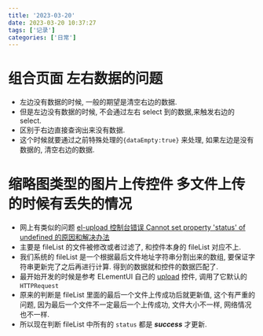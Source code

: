 ```yaml
---
title: '2023-03-20'
date: 2023-03-20 10:37:27
tags: ['记录']
categories: ['日常']
---
```


# 组合页面 左右数据的问题

- 左边没有数据的时候, 一般的期望是清空右边的数据.
- 但是左边没有数据的时候, 不会通过左右 select 到的数据,来触发右边的 select.
- 区别于右边直接查询出来没有数据.
- 这个时候就要通过之前特殊处理的`{dataEmpty:true}` 来处理, 如果左边是没有数据的, 清空右边的数据.

# 缩略图类型的图片上传控件 多文件上传的时候有丢失的情况

- 网上有类似的问题 [el-upload 控制台错误 Cannot set property 'status' of undefined 的原因和解决办法](https://blog.csdn.net/sinat_36521655/article/details/105078142)
- 主要是 fileList 的文件被修改或者过滤了, 和控件本身的 fileList 对应不上.
- 我们系统的 fileList 是一个根据最后文件地址字符串分割出来的数组, 要保证字符串更新完了之后再进行计算. 得到的数据就和控件的数据匹配了.
- 最开始开发的时候是参考 ELementUI 自己的 [upload](https://github.com/ElemeFE/element/blob/dev/packages/upload/src/upload.vue) 控件, 调用了它默认的`HTTPRequest`
- 原来的判断是 fileList 里面的最后一个文件上传成功后就更新值, 这个有严重的问题, 因为最后一个文件不一定最后一个上传成功, 文件大小不一样, 网络情况也不一样.
- 所以现在判断 fileList 中所有的 `status` 都是 **_success_** 才更新.
